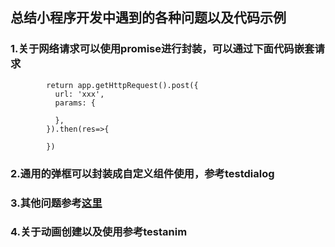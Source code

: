## 总结小程序开发中遇到的各种问题以及代码示例
### 1.关于网络请求可以使用promise进行封装，可以通过下面代码嵌套请求
```
        return app.getHttpRequest().post({
          url: 'xxx',
          params: {

          },
        }).then(res=>{

        })
```
### 2.通用的弹框可以封装成自定义组件使用，参考testdialog

### 3.其他问题参考[这里](https://www.jianshu.com/p/09f357a65408)

### 4.关于动画创建以及使用参考testanim

